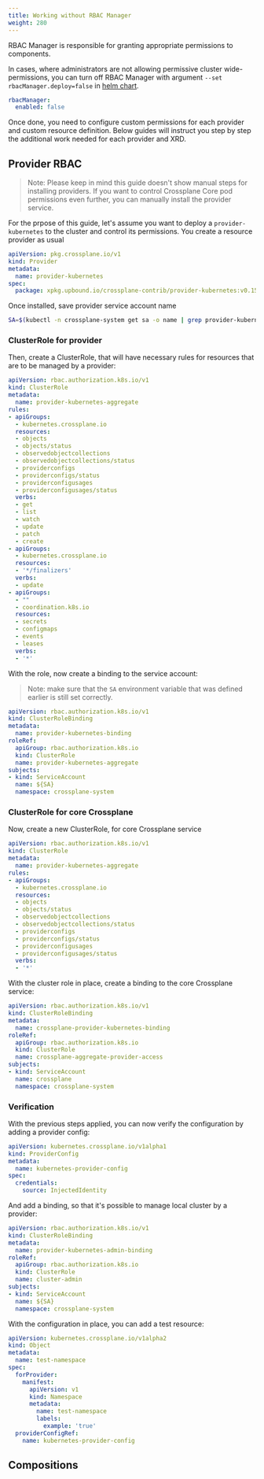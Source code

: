 ```yaml
---
title: Working without RBAC Manager
weight: 280
---
```


RBAC Manager is responsible for granting appropriate permissions to components.

In cases, where administrators are not allowing permissive cluster wide-permissions, you can turn off RBAC Manager  with argument `--set rbacManager.deploy=false` in [helm chart](https://github.com/crossplane/crossplane/blob/main/cluster/charts/crossplane/README.md#configuration).
```yaml {label="value",copy-lines="none"}
rbacManager:
  enabled: false
```

Once done, you need to configure custom permissions for each provider and custom resource definition. Below guides will instruct you step by step the additional work needed for each provider and XRD.

## Provider RBAC

> Note: Please keep in mind this guide doesn't show manual steps for installing providers. If you want to control Crossplane Core pod permissions even further, you can manually install the provider service.

For the prpose of this guide, let's assume you want to deploy a `provider-kubernetes` to the cluster and control its permissions. You create a resource provider as usual
```yaml
apiVersion: pkg.crossplane.io/v1
kind: Provider
metadata:
  name: provider-kubernetes
spec:
  package: xpkg.upbound.io/crossplane-contrib/provider-kubernetes:v0.15.1
```
Once installed, save provider service account name
```sh
SA=$(kubectl -n crossplane-system get sa -o name | grep provider-kubernetes | sed -e 's|serviceaccount\/||g')
```

### ClusterRole for provider

Then, create a ClusterRole, that will have necessary rules for resources that are to be managed by a provider:
```yaml
apiVersion: rbac.authorization.k8s.io/v1
kind: ClusterRole
metadata:
  name: provider-kubernetes-aggregate
rules:
- apiGroups:
  - kubernetes.crossplane.io
  resources:
  - objects
  - objects/status
  - observedobjectcollections
  - observedobjectcollections/status
  - providerconfigs
  - providerconfigs/status
  - providerconfigusages
  - providerconfigusages/status
  verbs:
  - get
  - list
  - watch
  - update
  - patch
  - create
- apiGroups:
  - kubernetes.crossplane.io
  resources:
  - '*/finalizers'
  verbs:
  - update
- apiGroups:
  - ""
  - coordination.k8s.io
  resources:
  - secrets
  - configmaps
  - events
  - leases
  verbs:
  - '*'
```

With the role, now create a binding to the service account:
> Note: make sure that the `SA` environment variable that was defined earlier is still set correctly.
```yaml
apiVersion: rbac.authorization.k8s.io/v1
kind: ClusterRoleBinding
metadata:
  name: provider-kubernetes-binding
roleRef:
  apiGroup: rbac.authorization.k8s.io
  kind: ClusterRole
  name: provider-kubernetes-aggregate
subjects:
- kind: ServiceAccount
  name: ${SA}
  namespace: crossplane-system
```

### ClusterRole for core Crossplane

Now, create a new ClusterRole, for core Crossplane service
```yaml
apiVersion: rbac.authorization.k8s.io/v1
kind: ClusterRole
metadata:
  name: provider-kubernetes-aggregate
rules:
- apiGroups:
  - kubernetes.crossplane.io
  resources:
  - objects
  - objects/status
  - observedobjectcollections
  - observedobjectcollections/status
  - providerconfigs
  - providerconfigs/status
  - providerconfigusages
  - providerconfigusages/status
  verbs:
  - '*'
```

With the cluster role in place, create a binding to the core Crossplane service:
```yaml
apiVersion: rbac.authorization.k8s.io/v1
kind: ClusterRoleBinding
metadata:
  name: crossplane-provider-kubernetes-binding
roleRef:
  apiGroup: rbac.authorization.k8s.io
  kind: ClusterRole
  name: crossplane-aggregate-provider-access
subjects:
- kind: ServiceAccount
  name: crossplane
  namespace: crossplane-system
```

### Verification
With the previous steps applied, you can now verify the configuration by adding a provider config:
```yaml
apiVersion: kubernetes.crossplane.io/v1alpha1
kind: ProviderConfig
metadata:
  name: kubernetes-provider-config
spec:
  credentials:
    source: InjectedIdentity
```
And add a binding, so that it's possible to manage local cluster by a provider:
```yaml
apiVersion: rbac.authorization.k8s.io/v1
kind: ClusterRoleBinding
metadata:
  name: provider-kubernetes-admin-binding
roleRef:
  apiGroup: rbac.authorization.k8s.io
  kind: ClusterRole
  name: cluster-admin
subjects:
- kind: ServiceAccount
  name: ${SA}
  namespace: crossplane-system
```

With the configuration in place, you can add a test resource:
```yaml
apiVersion: kubernetes.crossplane.io/v1alpha2
kind: Object
metadata:
  name: test-namespace
spec:
  forProvider:
    manifest:
      apiVersion: v1
      kind: Namespace
      metadata:
        name: test-namespace
        labels:
          example: 'true'
  providerConfigRef:
    name: kubernetes-provider-config
```

## Compositions

